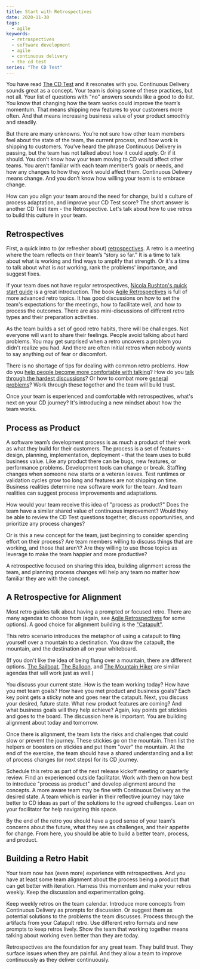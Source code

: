 ```yaml
---
title: Start with Retrospectives
date: 2020-11-30
tags:
  - agile
keywords:
  - retrospectives
  - software development
  - agile
  - continuous delivery
  - the cd test
series: "The CD Test"
---
```

[cdtest]: https://dwf.bigpencil.net/series/the-cd-test/
[bml]: https://steveblank.com/2015/05/06/build-measure-learn-throw-things-against-the-wall-and-see-if-they-work/
[ls]: http://theleanstartup.com/principles
[xpeteam]: http://www.agile-process.org/team.html
[psafe]: https://hbr.org/2017/08/high-performing-teams-need-psychological-safety-heres-how-to-create-it
[retrosheet]: https://docs.google.com/spreadsheets/d/1t8L7uO6emxpMJ3i-JhJ-7QYzXXI5J0aIaOs18v5DWE0/edit?usp=sharing
[Nicola]: https://tanzu.vmware.com/content/blog/how-to-run-a-really-good-retrospective
[fun]: https://www.funretrospectives.com/
[catapult]: https://www.funretrospectives.com/the-catapult/
[agileretros]: https://amzn.to/38TKWiq
[funbook]: https://amzn.to/38ZPGD9
[retros]: https://www.agilealliance.org/glossary/heartbeatretro/
[sailboat]: https://www.pagerduty.com/blog/4-step-agile-sailboat-retrospective/
[balloon]: https://www.funretrospectives.com/hot-air-balloon-bad-weather/
[mountain]: http://retrospectivewiki.org/index.php?title=Mountain_Hiking
[tips1]: https://www.funretrospectives.com/candy-love/
[tips2]: https://spin.atomicobject.com/2014/04/07/improve-retrospective/
[tips3]: https://www.mountaingoatsoftware.com/blog/overcoming-four-common-problems-with-retrospectives

You have read [The CD Test][cdtest] and it resonates with you. Continuous Delivery sounds great as a concept. Your team is doing some of these practices, but not all.  Your list of questions with "no" answers sounds like a good to do list. You know that changing how the team works could improve the team’s momentum. That means shipping new features to your customers more often. And that means increasing business value of your product smoothly and steadily.

But there are many unknowns. You’re not sure how other team members feel about the state of the team, the current process, and how work is shipping to customers. You’ve heard the phrase Continuous Delivery in passing, but the team has not talked about how it could apply. Or if it should. You don’t know how your team moving to CD would affect other teams. You aren’t familiar with each team member’s goals or needs, and how any changes to how they work would affect them. Continuous Delivery means change. And you don’t know how willing your team is to embrace change.

How can you align your team around the need for change, build a culture of process adaptation, and improve your CD Test score? The short answer is another CD Test item - the Retrospective. Let's talk about how to use retros to build this culture in your team.

## Retrospectives

First, a quick intro to (or refresher about) [retrospectives][retros]. A retro is a meeting where the team reflects on their team’s “story so far.” It is a time to talk about what is working and find ways to amplify that strength. Or it's a time to talk about what is _not_ working, rank the problems' importance, and suggest fixes.

If your team does not have regular retrospectives, [Nicola Rushton's quick start guide][Nicola] is a great introduction. The book [Agile Retrospectives][agileretros] is full of more advanced retro topics. It has good discussions on how to set the team's expectations for the meetings, how to facilitate well, and how to process the outcomes. There are also mini-discussions of different retro types and their preparation activities. 

As the team builds a set of good retro habits, there will be challenges. Not everyone will want to share their feelings. People avoid talking about hard problems. You may get surprised when a retro uncovers a problem you didn't realize you had. And there are often initial retros when nobody wants to say anything out of fear or discomfort.

There is no shortage of tips for dealing with common retro problems. How do you [help people become more comfortable with talking][tips1]? How do you [talk through the hardest discussions][tips2]? Or how to combat more [general problems][tips3]? Work through these together and the team will build trust.

Once your team is experienced and comfortable with retrospectives, what's next on your CD journey? It's introducing a new mindset about how the team works.

## Process as Product

A software team’s development process is as much a product of their work as what they build for their customers. The process is a set of features - design, planning, implementation, deployment - that the team uses to build business value. Like any product there can be bugs, new features, or performance problems. Development tools can change or break. Staffing changes when someone new starts or a veteran leaves. Test runtimes or validation cycles grow too long and features are not shipping on time. Business realities determine new software work for the team. And team realities can suggest process improvements and adaptations.

How would your team receive this idea of "process as product?" Does the team have a similar shared value of continuous improvement? Would they be able to review the CD Test questions together, discuss opportunities, and prioritize any process changes? 

Or is this a new concept for the team, just beginning to consider spending effort on their process? Are team members willing to discuss things that are working, and those that aren’t? Are they willing to use those topics as leverage to make the team happier and more productive? 

A retrospective focused on sharing this idea, building alignment across the team, and planning process changes will help any team no matter how familiar they are with the concept.

## A Retrospective for Alignment

Most retro guides talk about having a prompted or focused retro. There are many agendas to choose from (again, see [Agile Retrospectives][agileretros] for some options). A good choice for alignment building is the ["Catapult"][catapult]. 

This retro scenario introduces the metaphor of using a catapult to fling yourself over a mountain to a destination. You draw the catapult, the mountain, and the destination all on your whiteboard. 

(If you don't like the idea of being flung over a mountain, there are different options. [The Sailboat][sailboat], [The Balloon][balloon], and [The Mountain Hiker][mountain] are similar agendas that will work just as well.)

You discuss your current state. How is the team working today? How have you met team goals? How have you met product and business goals? Each key point gets a sticky note and goes near the catapult. Next, you discuss your desired, future state. What new product features are coming? And what business goals will they help achieve? Again, key points get stickies and goes to the board. The discussion here is important. You are building alignment about today and tomorrow.

Once there is alignment, the team lists the risks and challenges that could slow or prevent the journey. These stickies go on the mountain. Then list the helpers or boosters on stickies and put them "over" the mountain. At the end of the exercise, the team should have a shared understanding and a list of process changes (or next steps) for its CD journey.

Schedule this retro as part of the next release kickoff meeting or quarterly review. Find an experienced outside facilitator. Work with them on how best to introduce "process as product" and develop alignment around the concepts. A more aware team may be fine with Continuous Delivery as the desired state. A team which is earlier in their reflective journey may take better to CD ideas as part of the solutions to the agreed challenges. Lean on your facilitator for help navigating this space.

By the end of the retro you should have a good sense of your team's concerns about the future, what they see as challenges, and their appetite for change. From here, you should be able to build a better team, process, and product.

## Building a Retro Habit

Your team now has (even more) experience with retrospectives. And you have at least some team alignment about the process being a product that can get better with iteration. Harness this momentum and make your retros weekly. Keep the discussion and experimentation going. 

Keep weekly retros on the team calendar. Introduce more concepts from Continuous Delivery as prompts for discussion. Or suggest them as potential solutions to the problems the team discusses.  Process through the artifacts from your Catapult retro. Use different retro formats and new prompts to keep retros lively. Show the team that working together means talking about working even better than they are today.

Retrospectives are the foundation for any great team. They build trust. They surface issues when they are painful. And they allow a team to improve continuously as they deliver continuously.



























